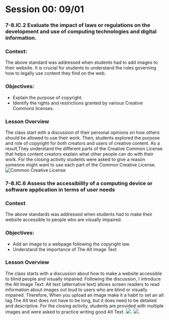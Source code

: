 # Session 00: 09/01

### 7-8.IC.2 Evaluate the impact of laws or regulations on the development and use of computing technologies and digital information.

### Context:
The above standard was addressed when students had to add images to their website. It is crucial for students  to understand the rules governing how to legally use content they find on the web.

###  Objectives: 
* Explain the purpose of copyright.
* Identify the rights and restrictions granted by various Creative Commons licenses.

### Lesson Overview
The class start with a discussion of their personal opinions on how others should be allowed to use their work. Then, students explored the purpose and role of copyright for both creators and users of creative content. As a result,They understand the  different parts of the Creative Common License that  helps content creators explain what other people can do with their work. For the closing activity students were asked to give a reason someone might want to use each part of the Common Creative License. 
![Common Creative License](http://fabacademy.org/2018/labs/fablabtrivandrum/students/aby-michael/Week19/image/CC%20at.png)



### 7-8.IC.6 Assess the accessibility of a computing device or software application in terms of user needs

### Context
The above standards was addressed when students had to make their website accessible to people who are visually impaired.

### Objectives:
* Add an image to a webpage following the copyright law.
* Understand the importance of The Alt Image Text

### Lesson Overview
The class starts with a discussion about how to make a website accessible to blind people and visually impaired. Following the discussion, I introduce the Alt Image Text: Alt text (alternative text) allows screen readers to read information about images out loud to users who are blind or visually impaired. Therefore, When you upload an image make it a habit to set an alt tag.The Alt text does not have to be long, but it does need to be detailed and descriptive. For the closing activity, students are provided with multiple images and were asked to practice writing good Alt Text.
![](https://www.crimsondesigns.com/blog/wp-content/uploads/2019/05/html-img-element.gif). 
![](https://www.talkingpdf.org/wp-content/uploads/2015/10/AltTextinSafari.jpg).

